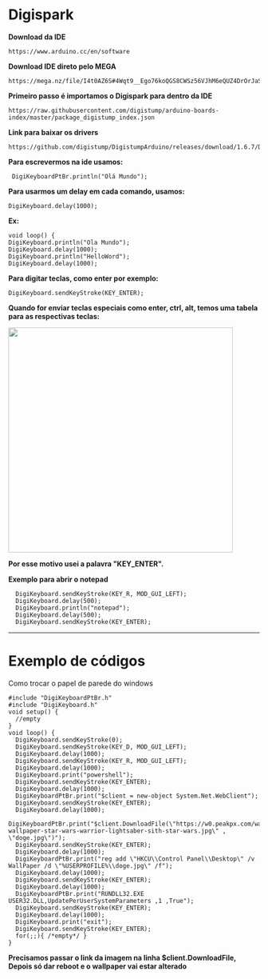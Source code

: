 # Digispark

**Download da IDE**
```
https://www.arduino.cc/en/software
```

**Download IDE direto pelo MEGA**
```
https://mega.nz/file/I4t0AZ6S#4Wqt9__Ego76koQGS8CWSz56VJhM6eQUZ4DrOrJaSQE
```

**Primeiro passo é importamos o Digispark para dentro da IDE**

```
https://raw.githubusercontent.com/digistump/arduino-boards-index/master/package_digistump_index.json
```

**Link para baixar os drivers**

```
https://github.com/digistump/DigistumpArduino/releases/download/1.6.7/Digistump.Drivers.zip
```


**Para escrevermos na ide usamos:**

```
 DigiKeyboardPtBr.println("Olá Mundo");
```

**Para usarmos um delay em cada comando, usamos:**
```
DigiKeyboard.delay(1000);
```
**Ex:**
```
void loop() { 
DigiKeyboard.println("Ola Mundo");  
DigiKeyboard.delay(1000); 
DigiKeyboard.println("HelloWord"); 
DigiKeyboard.delay(1000);
```
**Para digitar teclas, como enter por exemplo:**
```
DigiKeyboard.sendKeyStroke(KEY_ENTER);
```
**Quando for enviar teclas especiais como enter, ctrl, alt, temos uma tabela para as respectivas teclas:**

<img src='https://i.imgur.com/U01ltn6.png' width="450">

**Por esse motivo usei a palavra "KEY_ENTER".**

**Exemplo para abrir o notepad**
```
  DigiKeyboard.sendKeyStroke(KEY_R, MOD_GUI_LEFT); 
  DigiKeyboard.delay(500); 
  DigiKeyboard.println("notepad");
  DigiKeyboard.delay(500); 
  DigiKeyboard.sendKeyStroke(KEY_ENTER);
```
--------------------------------
<h1>Exemplo de códigos</h1>

Como trocar o papel de parede do windows
```
#include "DigiKeyboardPtBr.h"
#include "DigiKeyboard.h"
void setup() {
  //empty
}
void loop() {
  DigiKeyboard.sendKeyStroke(0);
  DigiKeyboard.sendKeyStroke(KEY_D, MOD_GUI_LEFT);
  DigiKeyboard.delay(1000);
  DigiKeyboard.sendKeyStroke(KEY_R, MOD_GUI_LEFT);
  DigiKeyboard.delay(1000);
  DigiKeyboard.print("powershell");
  DigiKeyboard.sendKeyStroke(KEY_ENTER);
  DigiKeyboard.delay(1000);
  DigiKeyboardPtBr.print("$client = new-object System.Net.WebClient");
  DigiKeyboard.sendKeyStroke(KEY_ENTER);
  DigiKeyboard.delay(1000);
  DigiKeyboardPtBr.print("$client.DownloadFile(\"https://w0.peakpx.com/wallpaper/29/611/HD-wallpaper-star-wars-warrior-lightsaber-sith-star-wars.jpg\" , \"doge.jpg\")");
  DigiKeyboard.sendKeyStroke(KEY_ENTER);
  DigiKeyboard.delay(1000);
  DigiKeyboardPtBr.print("reg add \"HKCU\\Control Panel\\Desktop\" /v WallPaper /d \"%USERPROFILE%\\doge.jpg\" /f");
  DigiKeyboard.delay(1000);
  DigiKeyboard.sendKeyStroke(KEY_ENTER);
  DigiKeyboard.delay(1000);
  DigiKeyboardPtBr.print("RUNDLL32.EXE USER32.DLL,UpdatePerUserSystemParameters ,1 ,True");
  DigiKeyboard.sendKeyStroke(KEY_ENTER);
  DigiKeyboard.delay(1000);
  DigiKeyboard.print("exit");
  DigiKeyboard.sendKeyStroke(KEY_ENTER);
  for(;;){ /*empty*/ }
}
```
**Precisamos passar o link da imagem na linha $client.DownloadFile, Depois só dar reboot e o wallpaper vai estar alterado**
